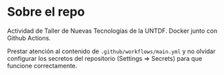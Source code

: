 # Sobre el repo
Actividad de Taller de Nuevas Tecnologías de la UNTDF. Docker junto con Github Actions.

Prestar atención al contenido de `.github/workflows/main.yml` y no olvidar configurar los secretos del repositorio (Settings => Secrets) para que funcione correctamente.
